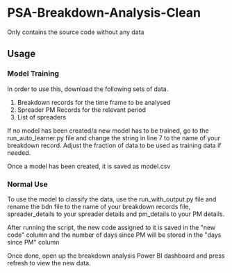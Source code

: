 # PSA-Breakdown-Analysis-Clean
Only contains the source code without any data

## Usage
### Model Training
In order to use this, download the following sets of data.
1) Breakdown records for the time frame to be analysed
2) Spreader PM Records for the relevant period
3) List of spreaders

If no model has been created/a new model has to be trained, go to the run_auto_learner.py file and change the string in line 7 to the name of your breakdown record.
Adjust the fraction of data to be used as training data if needed.

Once a model has been created, it is saved as model.csv

### Normal Use
To use the model to classify the data, use the run_with_output.py file and rename the bdn file to the name of your breakdown records file, spreader_details to your spreader details and pm_details to your PM details.

After running the script, the new code assigned to it is saved in the "new code" column and the number of days since PM will be stored in the "days since PM" column

Once done, open up the breakdown analysis Power BI dashboard and press refresh to view the new data.
